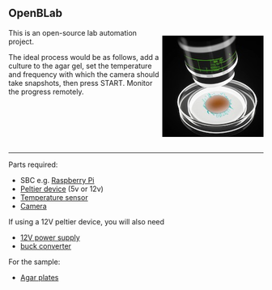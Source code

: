 ## OpenBLab

<div align="right" style="float:right; text-align:right;">

![photo](petri-monitor-sm.jpg)

</div>


This is an open-source lab automation project.

The ideal process would be as follows, add a culture to the agar gel, set the temperature and frequency with which the camera should take snapshots, then press START. Monitor the progress remotely.

<br clear="both"/>

---

Parts required:

* SBC e.g. [Raspberry Pi](https://rpilocator.com/)
* [Peltier device](https://s.click.aliexpress.com/e/_DBggz5V) (5v or 12v)
* [Temperature sensor](https://s.click.aliexpress.com/e/_DmMl93Z)
* [Camera](https://s.click.aliexpress.com/e/_DmQooUJ)

If using a 12V peltier device, you will also need
* [12V power supply](https://s.click.aliexpress.com/e/_DePtWNZ)
* [buck converter](https://s.click.aliexpress.com/e/_DDBOrqR)

For the sample:
* [Agar plates](https://s.click.aliexpress.com/e/_DCe6UFd)
